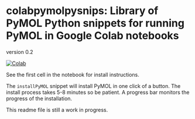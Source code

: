 # colabpymolpysnips: Library of PyMOL Python snippets for running PyMOL in Google Colab notebooks

version 0.2

[![Colab](https://colab.research.google.com/assets/colab-badge.svg)](https://colab.research.google.com/github/Mooerslab/colabpymolpysnips/blob/master/colabpymolpysnips02.ipynb)


See the first cell in the notebook for install instructions.

The `installPyMOL` snippet will install PyMOL in one click of a button.
The install process takes 5-8 minutes so be patient.
A progress bar monitors the progress of the installation. 

This readme file is still a work in progress.
